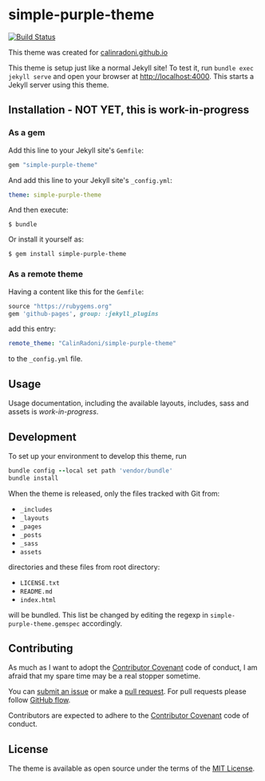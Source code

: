 # simple-purple-theme

[![Build Status](https://travis-ci.com/CalinRadoni/simple-purple-theme.svg?branch=master)](https://travis-ci.com/CalinRadoni/simple-purple-theme)

This theme was created for [calinradoni.github.io](https://calinradoni.github.io/)

This theme is setup just like a normal Jekyll site! To test it, run `bundle exec jekyll serve` and open your browser at [http://localhost:4000](http://localhost:4000). This starts a Jekyll server using this theme.

## Installation - NOT YET, this is work-in-progress

### As a gem

Add this line to your Jekyll site's `Gemfile`:

```ruby
gem "simple-purple-theme"
```

And add this line to your Jekyll site's `_config.yml`:

```yaml
theme: simple-purple-theme
```

And then execute:

    $ bundle

Or install it yourself as:

    $ gem install simple-purple-theme

### As a remote theme

Having a content like this for the `Gemfile`:

```ruby
source "https://rubygems.org"
gem 'github-pages', group: :jekyll_plugins
```

add this entry:

```yaml
remote_theme: "CalinRadoni/simple-purple-theme"
```

to the `_config.yml` file.

## Usage

Usage documentation, including the available layouts, includes, sass and assets is *work-in-progress*.

## Development

To set up your environment to develop this theme, run

```ruby
bundle config --local set path 'vendor/bundle'
bundle install
```

When the theme is released, only the files tracked with Git from:

* `_includes`
* `_layouts`
* `_pages`
* `_posts`
* `_sass`
* `assets`

directories and these files from root directory:

* `LICENSE.txt`
* `README.md`
* `index.html`

will be bundled. This list be changed by editing the regexp in `simple-purple-theme.gemspec` accordingly.

## Contributing

As much as I want to adopt the [Contributor Covenant](http://contributor-covenant.org) code of conduct, I am afraid that my spare time may be a real stopper sometime.

You can [submit an issue](https://github.com/CalinRadoni/simple-purple-theme/issues/new) or make a [pull request](https://help.github.com/en/github/collaborating-with-issues-and-pull-requests/about-pull-requests).
For pull requests please follow [GitHub flow](https://guides.github.com/introduction/flow/).

Contributors are expected to adhere to the [Contributor Covenant](http://contributor-covenant.org) code of conduct.

## License

The theme is available as open source under the terms of the [MIT License](https://opensource.org/licenses/MIT).
